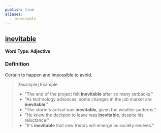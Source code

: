 ```yaml
---
publish: true
aliases:
  - inevitable
---
```


## [inevitable](https://dictionary.cambridge.org/dictionary/english/inevitable)
#### Word Type: Adjective

### Definition
Certain to happen and impossible to avoid.

> [!example] Example
> 
> - "The end of the project felt **inevitable** after so many setbacks."
> - "As technology advances, some changes in the job market are **inevitable**."
> - "The storm's arrival was **inevitable**, given the weather patterns."
> - "He knew the decision to leave was **inevitable**, despite his reluctance."
> - "It's **inevitable** that new trends will emerge as society evolves."